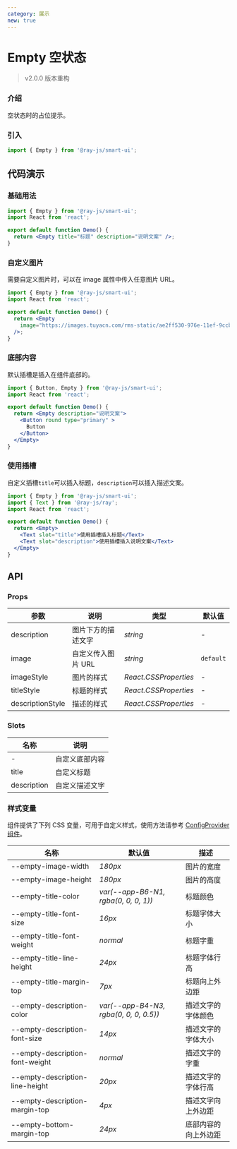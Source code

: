 ```yaml
---
category: 展示
new: true
---
```


# Empty 空状态

> v2.0.0 版本重构

### 介绍

空状态时的占位提示。

### 引入

```jsx
import { Empty } from '@ray-js/smart-ui';
```

## 代码演示

### 基础用法

```jsx
import { Empty } from '@ray-js/smart-ui';
import React from 'react';

export default function Demo() {
  return <Empty title="标题" description="说明文案" />;
}
```

### 自定义图片

需要自定义图片时，可以在 image 属性中传入任意图片 URL。

```jsx
import { Empty } from '@ray-js/smart-ui';
import React from 'react';

export default function Demo() {
  return <Empty
    image="https://images.tuyacn.com/rms-static/ae2ff530-976e-11ef-9ccb-47cdb7db279b-1730368709635.png?tyName=img_custom_empty.png"
  />;
}
```

### 底部内容

默认插槽是插入在组件底部的。

```jsx
import { Button, Empty } from '@ray-js/smart-ui';
import React from 'react';

export default function Demo() {
  return <Empty description="说明文案">
    <Button round type="primary" >
      Button
    </Button>
  </Empty>
}
```

### 使用插槽

自定义插槽`title`可以插入标题，`description`可以插入描述文案。  

```jsx
import { Empty } from '@ray-js/smart-ui';
import { Text } from '@ray-js/ray';
import React from 'react';

export default function Demo() {
  return <Empty>
    <Text slot="title">使用插槽插入标题</Text>
    <Text slot="description">使用插槽插入说明文案</Text>
  </Empty>
}
```

## API

### Props

| 参数        | 说明                                                            | 类型     | 默认值    |
| ----------- | --------------------------------------------------------------- | -------- | --------- |
| description | 图片下方的描述文字 | _string_ | - |
| image | 自定义传入图片 URL | _string_ | `default` |
| imageStyle | 图片的样式 | _React.CSSProperties_ | - |
| titleStyle | 标题的样式 | _React.CSSProperties_ | - |
| descriptionStyle | 描述的样式 | _React.CSSProperties_ | - |

### Slots

| 名称        | 说明           |
| ----------- | -------------- |
| -           | 自定义底部内容 |
| title | 自定义标题 |
| description | 自定义描述文字 |

### 样式变量

组件提供了下列 CSS 变量，可用于自定义样式，使用方法请参考 [ConfigProvider 组件](/material/smartui?comId=config-provider)。

| 名称                          | 默认值                                 | 描述 |
| ----------------------------- | -------------------------------------- | ---- |
| --empty-image-width        | _180px_                           | 图片的宽度    |
| --empty-image-height        | _180px_                         | 图片的高度    |
| --empty-title-color  | _var(--app-B6-N1, rgba(0, 0, 0, 1))_    | 标题颜色    |
| --empty-title-font-size  | _16px_    | 标题字体大小    |
| --empty-title-font-weight  | _normal_    | 标题字重    |
| --empty-title-line-height  | _24px_    | 标题字体行高    |
| --empty-title-margin-top  | _7px_    | 标题向上外边距    |
| --empty-description-color  | _var(--app-B4-N3, rgba(0, 0, 0, 0.5))_  | 描述文字的字体颜色   |
| --empty-description-font-size  | _14px_    | 描述文字的字体大小    |
| --empty-description-font-weight  | _normal_    | 描述文字的字重    |
| --empty-description-line-height  | _20px_    | 描述文字的字体行高    |
| --empty-description-margin-top  | _4px_    | 描述文字向上外边距    |
| --empty-bottom-margin-top  | _24px_    | 底部内容的向上外边距    |